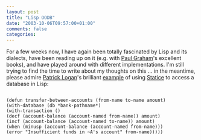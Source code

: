 ```yaml
---
layout: post
title: "Lisp OODB"
date: "2003-10-06T09:57:00+01:00"
comments: false
categories: 
---
```


<p>For a few weeks now, I have again been totally fascinated by Lisp and its dialects, have been reading up on it (e.g. with <a href="http://www.paulgraham.com">Paul Graham</a>'s excellent books), and have played around with different implementations. I'm still trying to find the time to write about my thoughts on this ... in the meantime, please admire <a href="http://patricklogan.blogspot.com">Patrick Logan</a>'s brilliant <a href="http://patricklogan.blogspot.com/archives/2003_10_05_patricklogan_archive.html#106520442014053453">example</a> of using <a href="http://kogs-www.informatik.uni-hamburg.de/~moeller/symbolics-info/statice.html">Statice</a> to access a database in Lisp:
</p>
<pre><code>
(defun transfer-between-accounts (from-name to-name amount)
(with-database (db *bank-pathname*)
(with-transaction ()
(decf (account-balance (account-named from-name)) amount)
(incf (account-balance (account-named to-name)) amount)
(when (minusp (account-balance (account-named from-name)))
(error "Insufficient funds in ~A's account" from-name)))))
</code></pre>

